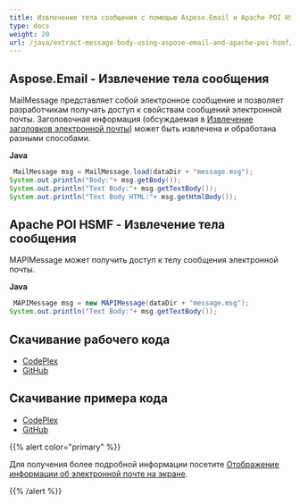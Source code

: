 ```yaml
---
title: Извлечение тела сообщения с помощью Aspose.Email и Apache POI HSMF
type: docs
weight: 20
url: /java/extract-message-body-using-aspose-email-and-apache-poi-hsmf/
---
```


## **Aspose.Email - Извлечение тела сообщения**

MailMessage представляет собой электронное сообщение и позволяет разработчикам получать доступ к свойствам сообщений электронной почты. Заголовочная информация (обсуждаемая в [Извлечение заголовков электронной почты](http://www.aspose.com/docs/display/emailjava/Extracting+Email+Headers)) может быть извлечена и обработана разными способами.

**Java**

```java
 MailMessage msg = MailMessage.load(dataDir + "message.msg");
System.out.println("Body:"+ msg.getBody());
System.out.println("Text Body:"+ msg.getTextBody());
System.out.println("Text Body HTML:"+ msg.getHtmlBody());
```

## **Apache POI HSMF - Извлечение тела сообщения**

MAPIMessage может получить доступ к телу сообщения электронной почты.

**Java**

```java
 MAPIMessage msg = new MAPIMessage(dataDir + "message.msg");
System.out.println("Text Body:"+ msg.getTextBody());
```

## **Скачивание рабочего кода**

- [CodePlex](https://archive.codeplex.com/?p=asposeemailjavaapachepoi)
- [GitHub](https://github.com/aspose-email/Aspose.Email-for-Java/releases/tag/Aspose.Email_Java_for_Apache_POI-v1.0.0)

## **Скачивание примера кода**

- [CodePlex](https://archive.codeplex.com/?p=asposeemailjavaapachepoi#src/main/java/com/aspose/email/examples/featurescomparison/extractor/)
- [GitHub](https://github.com/aspose-email/Aspose.Email-for-Java/tree/master/Plugins/Aspose_Email_for_Apache_POI/src/main/java/com/aspose/email/examples/featurescomparison/extractor)

{{% alert color="primary" %}}

Для получения более подробной информации посетите [Отображение информации об электронной почте на экране](/email/java/display-information-in-custom-order-in-mhtml-files/).

{{% /alert %}}

